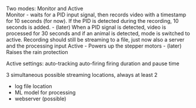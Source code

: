 


Two modes: Monitor and Active  
    Monitor 
        - waits for a PID input signal, then records video with a timestamp for 10 seconds (for now). If the PID is detected during the recording, 10 seconds is added. 
        - (later) When a PID signal is detected, video is processed for 30 seconds and if an animal is detected, mode is switched to active. Recording should still be streaming to a file, just now also a server and the processing input 
    Active 
        - Powers up the stepper motors 
        - (later) Raises the rain protection 


Active settings: 
    auto-tracking
    auto-firing 
    firing duration and pause time 

3 simultaneous possible streaming locations, always at least 2 
 - log file location 
 - ML model for processing 
 - webserver (possible) 